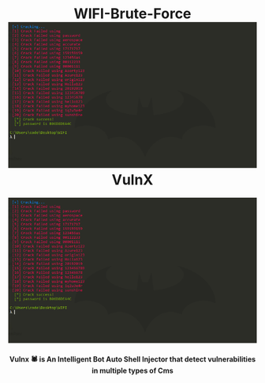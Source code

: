 <h1 align="center">
  WIFI-Brute-Force
  <br>
  <a href="https://github.com/BrahimJarrar/"><img src="screenshot/screen.PNG" alt="VulnX"></a>
  <br>
  VulnX
  <br>
</h1>

<center>

 ![ScreenShot](screenshot/screen.PNG)

</center>

<h4 align="center">Vulnx 🕷️ is An Intelligent Bot Auto Shell Injector that detect vulnerabilities in multiple types of Cms </h4>
